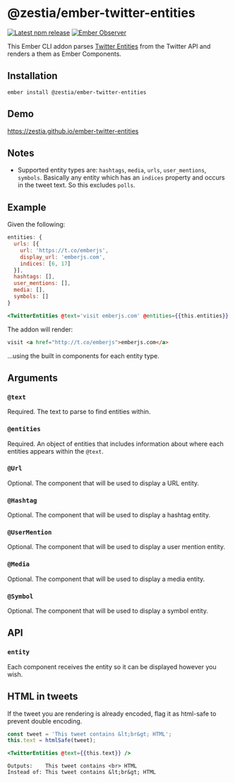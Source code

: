 # @zestia/ember-twitter-entities

[![Latest npm release][npm-badge]][npm-badge-url]
[![Ember Observer][ember-observer-badge]][ember-observer-url]

<!-- [![GitHub Actions][github-actions-badge]][github-actions-url] -->

[npm-badge]: https://img.shields.io/npm/v/@zestia/ember-twitter-entities.svg
[npm-badge-url]: https://www.npmjs.com/package/@zestia/ember-twitter-entities
[github-actions-badge]: https://github.com/zestia/ember-twitter-entities/workflows/CI/badge.svg
[github-actions-url]: https://github.com/zestia/ember-twitter-entities/actions
[ember-observer-badge]: https://emberobserver.com/badges/-zestia-ember-twitter-entities.svg
[ember-observer-url]: https://emberobserver.com/addons/@zestia/ember-twitter-entities

This Ember CLI addon parses [Twitter Entities](https://dev.twitter.com/overview/api/entities-in-twitter-objects) from the Twitter API and renders a them as Ember Components.

## Installation

```
ember install @zestia/ember-twitter-entities
```

## Demo

https://zestia.github.io/ember-twitter-entities

## Notes

- Supported entity types are: `hashtags`, `media`, `urls`, `user_mentions`, `symbols`. Basically any entity which has an `indices` property and occurs in the tweet text. So this excludes `polls`.

## Example

Given the following:

```javascript
entities: {
  urls: [{
    url: 'https://t.co/emberjs',
    display_url: 'emberjs.com',
    indices: [6, 17]
  }],
  hashtags: [],
  user_mentions: [],
  media: [],
  symbols: []
}
```

```handlebars
<TwitterEntities @text='visit emberjs.com' @entities={{this.entities}} />
```

The addon will render:

```html
visit <a href="http://t.co/emberjs">emberjs.com</a>
```

...using the built in components for each entity type.

## Arguments

### `@text`

Required. The text to parse to find entities within.

### `@entities`

Required. An object of entities that includes information about where each entities appears within the `@text`.

### `@Url`

Optional. The component that will be used to display a URL entity.

### `@Hashtag`

Optional. The component that will be used to display a hashtag entity.

### `@UserMention`

Optional. The component that will be used to display a user mention entity.

### `@Media`

Optional. The component that will be used to display a media entity.

### `@Symbol`

Optional. The component that will be used to display a symbol entity.

## API

### `entity`

Each component receives the entity so it can be displayed however you wish.

## HTML in tweets

If the tweet you are rendering is already encoded, flag it as html-safe to prevent double encoding.

```javascript
const tweet = 'This tweet contains &lt;br&gt; HTML';
this.text = htmlSafe(tweet);
```

```handlebars
<TwitterEntities @text={{this.text}} />
```

```
Outputs:    This tweet contains <br> HTML
Instead of: This tweet contains &lt;br&gt; HTML
```
